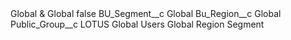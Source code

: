 <?xml version="1.0" encoding="UTF-8"?>
<CustomMetadata xmlns="http://soap.sforce.com/2006/04/metadata" xmlns:xsi="http://www.w3.org/2001/XMLSchema-instance" xmlns:xsd="http://www.w3.org/2001/XMLSchema">
    <label>Global &amp; Global</label>
    <protected>false</protected>
    <values>
        <field>BU_Segment__c</field>
        <value xsi:type="xsd:string">Global</value>
    </values>
    <values>
        <field>Bu_Region__c</field>
        <value xsi:type="xsd:string">Global</value>
    </values>
    <values>
        <field>Public_Group__c</field>
        <value xsi:type="xsd:string">LOTUS Global Users Global Region Segment</value>
    </values>
</CustomMetadata>
